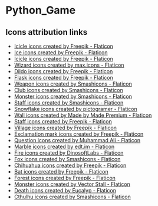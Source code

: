 # Python_Game
<h2>Icons attribution links</h2>
<ul>
<li> <a href="https://www.flaticon.com/free-icons/icicle" title="icicle icons">Icicle icons created by Freepik - Flaticon</a> </li>
<li> <a href="https://www.flaticon.com/free-icons/ice" title="ice icons">Ice icons created by Freepik - Flaticon</a> </li>
<li> <a href="https://www.flaticon.com/free-icons/icicle" title="icicle icons">Icicle icons created by Freepik - Flaticon</a> </li>
<li> <a href="https://www.flaticon.com/free-icons/wizard" title="wizard icons">Wizard icons created by max.icons - Flaticon</a> </li>
<li> <a href="https://www.flaticon.com/free-icons/dildo" title="dildo icons">Dildo icons created by Freepik - Flaticon</a> </li>
<li> <a href="https://www.flaticon.com/free-icons/flask" title="flask icons">Flask icons created by Freepik - Flaticon</a> </li>
<li> <a href="https://www.flaticon.com/free-icons/weapon" title="weapon icons">Weapon icons created by Smashicons - Flaticon</a> </li>
<li> <a href="https://www.flaticon.com/free-icons/club" title="club icons">Club icons created by Smashicons - Flaticon</a> </li>
<li> <a href="https://www.flaticon.com/free-icons/monster" title="monster icons">Monster icons created by Smashicons - Flaticon</a> </li>
<li> <a href="https://www.flaticon.com/free-icons/staff" title="staff icons">Staff icons created by Smashicons - Flaticon</a> </li>
<li> <a href="https://www.flaticon.com/free-icons/snowflake" title="snowflake icons">Snowflake icons created by pictogramer - Flaticon</a> </li>
<li> <a href="https://www.flaticon.com/free-icons/wall" title="wall icons">Wall icons created by Made by Made Premium - Flaticon</a> </li>
<li> <a href="https://www.flaticon.com/free-icons/staff" title="staff icons">Staff icons created by Freepik - Flaticon</a> </li>
<li> <a href="https://www.flaticon.com/free-icons/village" title="village icons">Village icons created by Freepik - Flaticon</a> </li>
<li> <a href="https://www.flaticon.com/free-icons/exclamation-mark" title="exclamation mark icons">Exclamation mark icons created by Freepik - Flaticon</a> </li>
<li> <a href="https://www.flaticon.com/free-icons/question" title="question icons">Question icons created by Muhammad Ali - Flaticon</a> </li>
<li> <a href="https://www.flaticon.com/free-icons/marble" title="marble icons">Marble icons created by edt.im - Flaticon</a> </li>
<li> <a href="https://www.flaticon.com/free-icons/fire" title="fire icons">Fire icons created by DinosoftLabs - Flaticon</a> </li>
<li> <a href="https://www.flaticon.com/free-icons/fox" title="fox icons">Fox icons created by Smashicons - Flaticon</a> </li>
<li> <a href="https://www.flaticon.com/free-icons/chihuahua" title="Chihuahua icons">Chihuahua icons created by Freepik - Flaticon</a> </li>
<li> <a href="https://www.flaticon.com/free-icons/bat" title="bat icons">Bat icons created by Freepik - Flaticon</a> </li>
<li> <a href="https://www.flaticon.com/free-icons/forest" title="forest icons">Forest icons created by Freepik - Flaticon</a> </li>
<li> <a href="https://www.flaticon.com/free-icons/monster" title="monster icons">Monster icons created by Vector Stall - Flaticon</a> </li>
<li> <a href="https://www.flaticon.com/free-icons/death" title="death icons">Death icons created by Eucalyp - Flaticon</a> </li>
<li> <a href="https://www.flaticon.com/free-icons/cthulhu" title="cthulhu icons">Cthulhu icons created by Smashicons - Flaticon</a> </li>
</ul>


